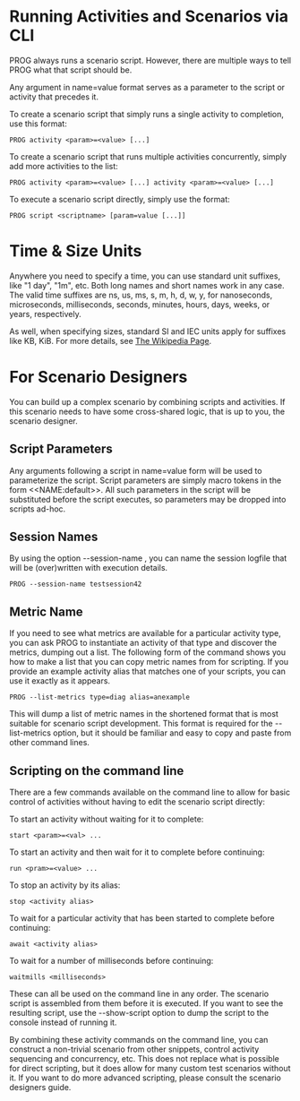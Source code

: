 Running Activities and Scenarios via CLI
========================================

PROG always runs a scenario script. However, there are multiple ways to tell
PROG what that script should be.

Any argument in name=value format serves as a parameter to the
script or activity that precedes it.

To create a scenario script that simply runs a single activity to completion,
use this format:
~~~
PROG activity <param>=<value> [...]
~~~

To create a scenario script that runs multiple activities concurrently,
simply add more activities to the list:
~~~
PROG activity <param>=<value> [...] activity <param>=<value> [...]
~~~

To execute a scenario script directly, simply use the format:
~~~
PROG script <scriptname> [param=value [...]]
~~~

Time & Size Units
=================
Anywhere you need to specify a time, you can use standard unit suffixes,
like "1 day", "1m", etc. Both long names and short names work in any
case. The valid time suffixes are ns, us, ms, s, m, h, d, w, y, for
nanoseconds, microseconds, milliseconds, seconds, minutes, hours,
days, weeks, or years, respectively.  

As well, when specifying sizes, standard SI and IEC units apply for suffixes like
KB, KiB. For more details, see 
[The Wikipedia Page](https://en.wikipedia.org/wiki/Binary_prefix).

For Scenario Designers
======================

You can build up a complex scenario by combining scripts and activities.
If this scenario needs to have some cross-shared logic, that is up to you,
the scenario designer.

## Script Parameters    

Any arguments following a script in name=value form will be used to parameterize
the script. Script parameters are simply macro tokens in the form &lt;&lt;NAME:default&gt;&gt;.
All such parameters in the script will be substituted before the script executes,
so parameters may be dropped into scripts ad-hoc.

## Session Names

By using the option --session-name <name>, you can name the session logfile
that will be (over)written with execution details.
~~~
PROG --session-name testsession42
~~~

## Metric Name

If you need to see what metrics are available for a particular activity type,
you can ask PROG to instantiate an activity of that type and discover the
metrics, dumping out a list. The following form of the command shows you how
to make a list that you can copy metric names from for scripting. If you provide
an example activity alias that matches one of your scripts, you can use it exactly
as it appears.
~~~
PROG --list-metrics type=diag alias=anexample
~~~
This will dump a list of metric names in the shortened format that is most suitable
for scenario script development. This format is required for the --list-metrics
option, but it should be familiar and easy to copy and paste from other command lines.

## Scripting on the command line

There are a few commands available on the command line to allow for basic control
of activities without having to edit the scenario script directly:

To start an activity without waiting for it to complete:
~~~
start <param>=<val> ...
~~~

To start an activity and then wait for it to complete before continuing:
~~~
run <pram>=<value> ...
~~~

To stop an activity by its alias:
~~~
stop <activity alias>
~~~

To wait for a particular activity that has been started to complete before continuing:
~~~
await <activity alias>
~~~

To wait for a number of milliseconds before continuing:
~~~
waitmills <milliseconds>
~~~

These can all be used on the command line in any order. The scenario script is assembled
from them before it is executed. If you want to see the resulting script, use the
 --show-script option to dump the script to the console instead of running it.
 
By combining these activity commands on the command line, you can construct a non-trivial
scenario from other snippets, control activity sequencing and concurrency, etc. This does
not replace what is possible for direct scripting, but it does allow for many custom
test scenarios without it. If you want to do more advanced scripting, please consult
the scenario designers guide.

